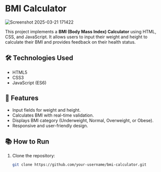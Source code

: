 # BMI Calculator

![Screenshot 2025-03-21 171422](https://github.com/user-attachments/assets/aff5b6e4-fa3b-4efb-8712-4d219ba1be22)


This project implements a **BMI (Body Mass Index) Calculator** using HTML, CSS, and JavaScript. It allows users to input their weight and height to calculate their BMI and provides feedback on their health status.

## 🛠️ Technologies Used
- HTML5
- CSS3
- JavaScript (ES6)

## 🚀 Features
- Input fields for weight and height.
- Calculates BMI with real-time validation.
- Displays BMI category (Underweight, Normal, Overweight, or Obese).
- Responsive and user-friendly design.

## 📚 How to Run
1. Clone the repository:
   ```bash
   git clone https://github.com/your-username/bmi-calculator.git

